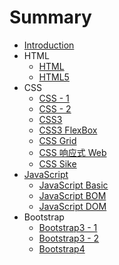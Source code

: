 # Summary

* [Introduction](README.md)
* HTML
    * [HTML](notes/html.md)
    * [HTML5](notes/html5.md)
* CSS
    * [CSS - 1](notes/css-1.md)
    * [CSS - 2](notes/css-2.md)
    * [CSS3](notes/css3.md)
    * [CSS3 FlexBox](notes/css3-flexbox.md)
    * [CSS Grid](notes/css-grid.md)
    * [CSS 响应式 Web](notes/css-responsive.md)
    * [CSS Sike](notes/css-sike.md)
* [JavaScript](notes/javascript-readme.md)
    * [JavaScript Basic](notes/javascript-basic.md)
    * [JavaScript BOM](notes/javascript-bom.md)
    * [JavaScript DOM](notes/javascript-dom.md)
* Bootstrap
    * [Bootstrap3 - 1](notes/bootstrap3-1.md)
    * [Bootstrap3 - 2](notes/bootstrap3-2.md)
    * [Bootstrap4](notes/bootstrap4.md)
